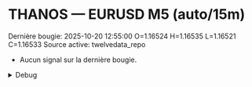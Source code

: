 # THANOS — EURUSD M5 (auto/15m)
Dernière bougie: 2025-10-20 12:55:00  O=1.16524  H=1.16535  L=1.16521  C=1.16533
Source active: twelvedata_repo

- Aucun signal sur la dernière bougie.

<details><summary>Debug</summary>

- TD_API_KEY manquant.

</details>